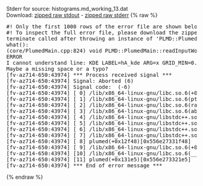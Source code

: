 Stderr for source:  histograms.md_working_13.dat   
Download: [zipped raw stdout](histograms.md_working_13.dat.plumed.stdout.txt.zip) - [zipped raw stderr](histograms.md_working_13.dat.plumed.stderr.txt.zip) 
{% raw %}
<pre>
#! Only the first 1000 rows of the error file are shown below
#! To inspect the full error file, please download the zipped raw stderr file above
terminate called after throwing an instance of 'PLMD::Plumed::ExceptionError'
what():
(core/PlumedMain.cpp:824) void PLMD::PlumedMain::readInputWords(const std::vector<std::__cxx11::basic_string<char> >&)
ERROR
I cannot understand line: KDE LABEL=hA_kde ARG=x GRID_MIN=0.0 GRID_MAX=3.0 GRID_BIN=100 BANDWIDTH=0.1 HEIGHTS=fh
Maybe a missing space or a typo?
[fv-az714-650:43974] *** Process received signal ***
[fv-az714-650:43974] Signal: Aborted (6)
[fv-az714-650:43974] Signal code:  (-6)
[fv-az714-650:43974] [ 0] /lib/x86_64-linux-gnu/libc.so.6(+0x42520)[0x7fae50642520]
[fv-az714-650:43974] [ 1] /lib/x86_64-linux-gnu/libc.so.6(pthread_kill+0x12c)[0x7fae506969fc]
[fv-az714-650:43974] [ 2] /lib/x86_64-linux-gnu/libc.so.6(raise+0x16)[0x7fae50642476]
[fv-az714-650:43974] [ 3] /lib/x86_64-linux-gnu/libc.so.6(abort+0xd3)[0x7fae506287f3]
[fv-az714-650:43974] [ 4] /lib/x86_64-linux-gnu/libstdc++.so.6(+0xa2b9e)[0x7fae50aa2b9e]
[fv-az714-650:43974] [ 5] /lib/x86_64-linux-gnu/libstdc++.so.6(+0xae20c)[0x7fae50aae20c]
[fv-az714-650:43974] [ 6] /lib/x86_64-linux-gnu/libstdc++.so.6(+0xae277)[0x7fae50aae277]
[fv-az714-650:43974] [ 7] /lib/x86_64-linux-gnu/libstdc++.so.6(__cxa_rethrow+0x4b)[0x7fae50aae52b]
[fv-az714-650:43974] [ 8] plumed(+0x12f48)[0x556e27331f48]
[fv-az714-650:43974] [ 9] /lib/x86_64-linux-gnu/libc.so.6(+0x29d90)[0x7fae50629d90]
[fv-az714-650:43974] [10] /lib/x86_64-linux-gnu/libc.so.6(__libc_start_main+0x80)[0x7fae50629e40]
[fv-az714-650:43974] [11] plumed(+0x131e5)[0x556e273321e5]
[fv-az714-650:43974] *** End of error message ***
</pre>
{% endraw %}
